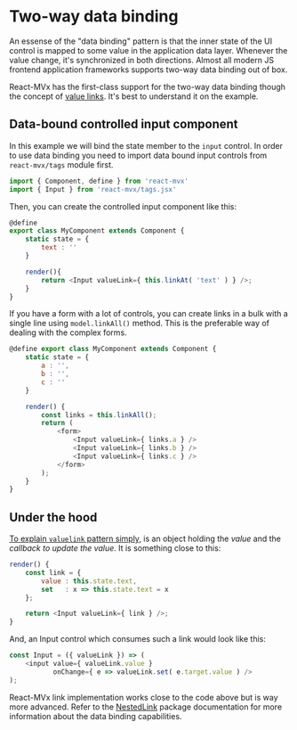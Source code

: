 # Two-way data binding

An essense of the "data binding" pattern is that the inner state of the UI control is
mapped to some value in the application data layer. Whenever the value change, it's
synchronized in both directions. Almost all modern JS frontend application frameworks
supports two-way data binding out of box.

React-MVx has the first-class support for the two-way data binding though the concept of
[value links](https://github.com/volicon/NestedLink). It's best to understand it on
the example.

## Data-bound controlled input component

In this example we will bind the state member to the `input` control.
In order to use data binding you need to import data bound input controls from `react-mvx/tags` module first.

```javascript
import { Component, define } from 'react-mvx'
import { Input } from 'react-mvx/tags.jsx'
```

Then, you can create the controlled input component like this:

```javascript
@define
export class MyComponent extends Component {
    static state = {
        text : ''
    }

    render(){
        return <Input valueLink={ this.linkAt( 'text' ) } />;
    }
}
```

If you have a form with a lot of controls, you can create links in a bulk with a single line
using `model.linkAll()` method. This is the preferable way of dealing with the complex forms.

```javascript
@define export class MyComponent extends Component {
    static state = {
        a : '',
        b : '',
        c : ''
    }

    render() {
        const links = this.linkAll();
        return (
            <form>
                <Input valueLink={ links.a } />
                <Input valueLink={ links.b } />
                <Input valueLink={ links.c } />
            </form>
        );
    }
}
```

## Under the hood

[To explain `valuelink` pattern simply](https://medium.com/@gaperton/managing-state-and-forms-with-react-part-1-12eacb647112#.6mqtojilu), is an object holding the *value* and the *callback to update the value*. It is something
close to this:

```javascript
render() {
    const link = {
        value : this.state.text,
        set   : x => this.state.text = x
    };

    return <Input valueLink={ link } />;
}
```

And, an Input control which consumes such a link would look like this:

```javascript
const Input = ({ valueLink }) => (
    <input value={ valueLink.value }
           onChange={ e => valueLink.set( e.target.value ) />
);
```

React-MVx link implementation works close to the code above but is way more advanced. Refer to the [NestedLink](https://github.com/Volicon/NestedLink) package documentation for more information
about the data binding capabilities.

